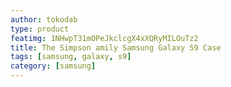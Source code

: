```yaml
---
author: tokodab
type: product
featimg: 1NHwpT31mOPeJkclcgX4xXQRyMILOuTz2
title: The Simpson amily Samsung Galaxy S9 Case
tags: [samsung, galaxy, s9]
category: [samsung]
---
```

